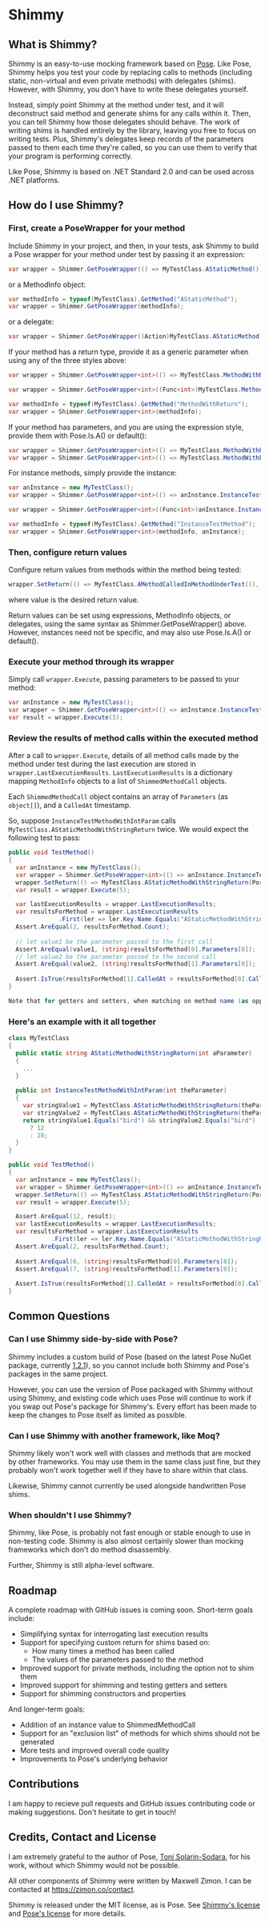 # Shimmy

## What is Shimmy?
Shimmy is an easy-to-use mocking framework based on [Pose](https://github.com/tonerdo/pose). Like Pose, Shimmy helps you test your code by replacing calls to methods (including static, non-virtual and even private methods) with delegates (shims). However, with Shimmy, you don't have to write these delegates yourself. 

Instead, simply point Shimmy at the method under test, and it will deconstruct said method and generate shims for any calls within it. Then, you can tell Shimmy how those delegates should behave. The work of writing shims is handled entirely by the library, leaving you free to focus on writing tests. Plus, Shimmy's delegates keep records of the parameters passed to them each time they're called, so you can use them to verify that your program is performing correctly. 

Like Pose, Shimmy is based on .NET Standard 2.0 and can be used across .NET platforms.

## How do I use Shimmy?

### First, create a PoseWrapper for your method

Include Shimmy in your project, and then, in your tests, ask Shimmy to build a Pose wrapper for your method under test by passing it an expression:
```c#
var wrapper = Shimmer.GetPoseWrapper(() => MyTestClass.AStaticMethod());
```

or a MethodInfo object:
```c#
var methodInfo = typeof(MyTestClass).GetMethod("AStaticMethod");
var wrapper = Shimmer.GetPoseWrapper(methodInfo);
```

or a delegate: 
```c#
var wrapper = Shimmer.GetPoseWrapper((Action)MyTestClass.AStaticMethod);
```

If your method has a return type, provide it as a generic parameter when using any of the three styles above:
```c#
var wrapper = Shimmer.GetPoseWrapper<int>(() => MyTestClass.MethodWithReturn());

var wrapper = Shimmer.GetPoseWrapper<int>((Func<int>)MyTestClass.MethodWithReturn);

var methodInfo = typeof(MyTestClass).GetMethod("MethodWithReturn");
var wrapper = Shimmer.GetPoseWrapper<int>(methodInfo);
```

If your method has parameters, and you are using the expression style, provide them with Pose.Is.A() or default():
```c#
var wrapper = Shimmer.GetPoseWrapper<int>(() => MyTestClass.MethodWithParametersAndReturn(Pose.Is.A<string>()));
var wrapper = Shimmer.GetPoseWrapper<int>(() => MyTestClass.MethodWithParametersAndReturn(default(string));
```

For instance methods, simply provide the instance:
```c#
var anInstance = new MyTestClass();
var wrapper = Shimmer.GetPoseWrapper<int>(() => anInstance.InstanceTestMethod());

var wrapper = Shimmer.GetPoseWrapper<int>((Func<int>)anInstance.InstanceTestMethod);

var methodInfo = typeof(MyTestClass).GetMethod("InstanceTestMethod");
var wrapper = Shimmer.GetPoseWrapper<int>(methodInfo, anInstance);
```

### Then, configure return values

Configure return values from methods within the method being tested:
```c#
wrapper.SetReturn(() => MyTestClass.AMethodCalledInMethodUnderTest()), value);
```
where value is the desired return value.

Return values can be set using expressions, MethodInfo objects, or delegates, using the same syntax as Shimmer.GetPoseWrapper() above. However, instances need not be specific, and may also use Pose.Is.A() or default().

### Execute your method through its wrapper

Simply call `wrapper.Execute`, passing parameters to be passed to your method:
```c#
var anInstance = new MyTestClass();
var wrapper = Shimmer.GetPoseWrapper<int>(() => anInstance.InstanceTestMethodWithIntParam(Pose.Is.A<int>()));
var result = wrapper.Execute(5);
```

### Review the results of method calls within the executed method

After a call to `wrapper.Execute`, details of all method calls made by the method under test during the last execution are stored in `wrapper.LastExecutionResults`. `LastExecutionResults` is a dictionary mapping `MethodInfo` objects to a list of `ShimmedMethodCall` objects.

Each `ShimmedMethodCall` object contains an array of `Parameters` (as `object[]`), and a `CalledAt` timestamp.

So, suppose `InstanceTestMethodWithIntParam` calls `MyTestClass.AStaticMethodWithStringReturn` twice. We would expect the following test to pass:
```c#
public void TestMethod() 
{
  var anInstance = new MyTestClass();
  var wrapper = Shimmer.GetPoseWrapper<int>(() => anInstance.InstanceTestMethodWithIntParam(Pose.Is.A<int>()));
  wrapper.SetReturn(() => MyTestClass.AStaticMethodWithStringReturn(Pose.Is.A<int>()), "bird");
  var result = wrapper.Execute(5);

  var lastExecutionResults = wrapper.LastExecutionResults;
  var resultsForMethod = wrapper.LastExecutionResults
              .First(ler => ler.Key.Name.Equals("AStaticMethodWithStringReturn"));
  Assert.AreEqual(2, resultsForMethod.Count);
  
  // let value1 be the parameter passed to the first call
  Assert.AreEqual(value1, (string)resultsForMethod[0].Parameters[0]);
  // let value2 be the parameter passed to the second call
  Assert.AreEqual(value2, (string)resultsForMethod[1].Parameters[0]);
  
  Assert.IsTrue(resultsForMethod[1].CalledAt > resultsForMethod[0].CalledAt);
}

Note that for getters and setters, when matching on method name (as opposed to method info), the name is prefixed with "get_" or "set_" for the respective action.

```

### Here's an example with it all together
```c#
class MyTestClass 
{
  public static string AStaticMethodWithStringReturn(int aParameter) 
  {
    ...
  }
  
  public int InstanceTestMethodWithIntParam(int theParameter) 
  {
    var stringValue1 = MyTestClass.AStaticMethodWithStringReturn(theParameter + 1);
    var stringValue2 = MyTestClass.AStaticMethodWithStringReturn(theParameter + 2);
    return stringValue1.Equals("bird") && stringValue2.Equals("bird")
      ? 12
      : 20;
  }
}

public void TestMethod() 
{
  var anInstance = new MyTestClass();
  var wrapper = Shimmer.GetPoseWrapper<int>(() => anInstance.InstanceTestMethodWithIntParam(Pose.Is.A<int>()));
  wrapper.SetReturn(() => MyTestClass.AStaticMethodWithStringReturn(Pose.Is.A<int>()), "bird");
  var result = wrapper.Execute(5);

  Assert.AreEqual(12, result);
  var lastExecutionResults = wrapper.LastExecutionResults;
  var resultsForMethod = wrapper.LastExecutionResults
            .First(ler => ler.Key.Name.Equals("AStaticMethodWithStringReturn"));
  Assert.AreEqual(2, resultsForMethod.Count);
  
  Assert.AreEqual(6, (string)resultsForMethod[0].Parameters[0]);
  Assert.AreEqual(7, (string)resultsForMethod[1].Parameters[0]);
  
  Assert.IsTrue(resultsForMethod[1].CalledAt > resultsForMethod[0].CalledAt);
}

```

## Common Questions

### Can I use Shimmy side-by-side with Pose?

Shimmy includes a custom build of Pose (based on the latest Pose NuGet package, currently [1.2.1](https://github.com/tonerdo/pose/tree/86d63ba4857fc9dc6cba352e4be5b91b32707803)), so you cannot include both Shimmy and Pose's packages in the same project.

However, you can use the version of Pose packaged with Shimmy without using Shimmy, and existing code which uses Pose will continue to work if you swap out Pose's package for Shimmy's. Every effort has been made to keep the changes to Pose itself as limited as possible.

### Can I use Shimmy with another framework, like Moq?

Shimmy likely won't work well with classes and methods that are mocked by other frameworks. You may use them in the same class just fine, but they probably won't work together well if they have to share within that class.

Likewise, Shimmy cannot currently be used alongside handwritten Pose shims.

### When shouldn't I use Shimmy?

Shimmy, like Pose, is probably not fast enough or stable enough to use in non-testing code. Shimmy is also almost certainly slower than mocking frameworks which don't do method disassembly. 

Further, Shimmy is still alpha-level software.

## Roadmap

A complete roadmap with GitHub issues is coming soon. Short-term goals include:
* Simplifying syntax for interrogating last execution results
* Support for specifying custom return for shims based on:
  * How many times a method has been called
  * The values of the parameters passed to the method
* Improved support for private methods, including the option not to shim them
* Improved support for shimming and testing getters and setters
* Support for shimming constructors and properties

And longer-term goals:
* Addition of an instance value to ShimmedMethodCall
* Support for an "exclusion list" of methods for which shims should not be generated
* More tests and improved overall code quality
* Improvements to Pose's underlying behavior

## Contributions

I am happy to recieve pull requests and GitHub issues contributing code or making suggestions. Don't hesitate to get in touch!

## Credits, Contact and License

I am extremely grateful to the author of Pose, [Toni Solarin-Sodara](https://github.com/tonerdo), for his work, without which Shimmy would not be possible.

All other components of Shimmy were written by Maxwell Zimon. I can be contacted at https://zimon.co/contact.

Shimmy is released under the MIT license, as is Pose. See [Shimmy's license](https://github.com/frogsquire/shimmy/blob/master/LICENSE.md) and [Pose's license](https://github.com/frogsquire/shimmy/blob/master/POSELICENSE.md) for more details.
